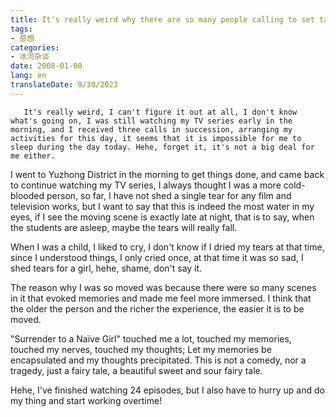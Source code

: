 ```yaml
---
title: It's really weird why there are so many people calling to set tasks after every all-nighter
tags:
- 感想
categories:
- 冰河杂谈
date: 2008-01-08
lang: en
translateDate: 9/30/2023
---
```

       It's really weird, I can't figure it out at all, I don't know what's going on, I was still watching my TV series early in the morning, and I received three calls in succession, arranging my activities for this day, it seems that it is impossible for me to sleep during the day today. Hehe, forget it, it's not a big deal for me either.

I went to Yuzhong District in the morning to get things done, and came back to continue watching my TV series, I always thought I was a more cold-blooded person, so far, I have not shed a single tear for any film and television works, but I want to say that this is indeed the most water in my eyes, if I see the moving scene is exactly late at night, that is to say, when the students are asleep, maybe the tears will really fall.

When I was a child, I liked to cry, I don't know if I dried my tears at that time, since I understood things, I only cried once, at that time it was so sad, I shed tears for a girl, hehe, shame, don't say it.

The reason why I was so moved was because there were so many scenes in it that evoked memories and made me feel more immersed. I think that the older the person and the richer the experience, the easier it is to be moved.

"Surrender to a Naïve Girl" touched me a lot, touched my memories, touched my nerves, touched my thoughts; Let my memories be encapsulated and my thoughts precipitated. This is not a comedy, nor a tragedy, just a fairy tale, a beautiful sweet and sour fairy tale.

Hehe, I've finished watching 24 episodes, but I also have to hurry up and do my thing and start working overtime!
